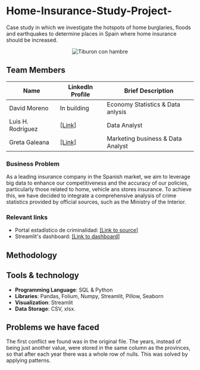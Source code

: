 # Home-Insurance-Study-Project-

Case study in which we investigate the hotspots of home burglaries, floods and earthquakes to determine places in Spain where home insurance should be increased.

<p align="center">
<img src="tiburon.gif" alt="Tiburon con hambre">
</p>

</p>

## Team Members

| Name             | LinkedIn Profile | Brief Description |
|------------------|------------------|-------------------|
| David Moreno     | In building      |  Economy Statistics & Data anlysis  |
| Luis H. Rodríguez  | [\[Link\]](https://www.linkedin.com/in/luis-h-rodr%C3%ADguez-fuentes/) | Data Analyst |
| Greta Galeana    | [\[Link\]](https://www.linkedin.com/in/gretagaleana?) | Marketing business & Data Analyst |

### Business Problem
As a leading insurance company in the Spanish market, we aim to leverage big data to enhance our competitiveness and the accuracy of our policies, particularly those related to home, vehicle ans stores insurance. To achieve this, we have decided to integrate a comprehensive analysis of crime statistics provided by official sources, such as the Ministry of the Interior.

### Relevant links

- Portal estadístico de criminalidad: [\[Link to source\]](https://estadisticasdecriminalidad.ses.mir.es/publico/portalestadistico/datos.html?type=pcaxis&path=/Datos1/&file=pcaxis)
- Streamlit's dashboard: [\[Link to dashboard\]](https://crimesspain20102023.streamlit.app/)

## Methodology



## Tools & technology

- **Programming Language**: SQL & Python
- **Libraries**: Pandas, Folium, Numpy, Streamlit, Pillow, Seaborn
- **Visualization**: Streamlit
- **Data Storage**: CSV, xlsx.

## Problems we have faced

The first conflict we found was in the original file. The years, instead of being just another value, were stored in the same column as the provinces, so that after each year there was a whole row of nulls. This was solved by applying patterns.
